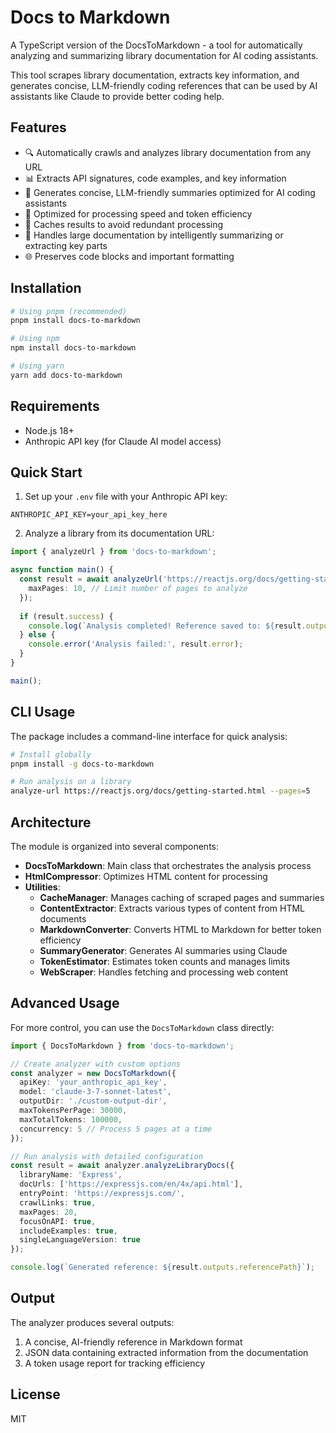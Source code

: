 # Docs to Markdown

A TypeScript version of the DocsToMarkdown - a tool for automatically analyzing and summarizing library documentation for AI coding assistants.

This tool scrapes library documentation, extracts key information, and generates concise, LLM-friendly coding references that can be used by AI assistants like Claude to provide better coding help.

## Features

- 🔍 Automatically crawls and analyzes library documentation from any URL
- 📊 Extracts API signatures, code examples, and key information
- 📝 Generates concise, LLM-friendly summaries optimized for AI coding assistants
- 🚀 Optimized for processing speed and token efficiency
- 💾 Caches results to avoid redundant processing
- 🔄 Handles large documentation by intelligently summarizing or extracting key parts
- 🌐 Preserves code blocks and important formatting

## Installation

```bash
# Using pnpm (recommended)
pnpm install docs-to-markdown

# Using npm
npm install docs-to-markdown

# Using yarn
yarn add docs-to-markdown
```

## Requirements

- Node.js 18+
- Anthropic API key (for Claude AI model access)

## Quick Start

1. Set up your `.env` file with your Anthropic API key:

```
ANTHROPIC_API_KEY=your_api_key_here
```

2. Analyze a library from its documentation URL:

```typescript
import { analyzeUrl } from 'docs-to-markdown';

async function main() {
  const result = await analyzeUrl('https://reactjs.org/docs/getting-started.html', {
    maxPages: 10, // Limit number of pages to analyze
  });
  
  if (result.success) {
    console.log(`Analysis completed! Reference saved to: ${result.outputs.referencePath}`);
  } else {
    console.error('Analysis failed:', result.error);
  }
}

main();
```

## CLI Usage

The package includes a command-line interface for quick analysis:

```bash
# Install globally
pnpm install -g docs-to-markdown

# Run analysis on a library
analyze-url https://reactjs.org/docs/getting-started.html --pages=5
```

## Architecture

The module is organized into several components:

- **DocsToMarkdown**: Main class that orchestrates the analysis process
- **HtmlCompressor**: Optimizes HTML content for processing
- **Utilities**:
  - **CacheManager**: Manages caching of scraped pages and summaries
  - **ContentExtractor**: Extracts various types of content from HTML documents
  - **MarkdownConverter**: Converts HTML to Markdown for better token efficiency
  - **SummaryGenerator**: Generates AI summaries using Claude
  - **TokenEstimator**: Estimates token counts and manages limits
  - **WebScraper**: Handles fetching and processing web content

## Advanced Usage

For more control, you can use the `DocsToMarkdown` class directly:

```typescript
import { DocsToMarkdown } from 'docs-to-markdown';

// Create analyzer with custom options
const analyzer = new DocsToMarkdown({
  apiKey: 'your_anthropic_api_key',
  model: 'claude-3-7-sonnet-latest',
  outputDir: './custom-output-dir',
  maxTokensPerPage: 30000,
  maxTotalTokens: 100000,
  concurrency: 5 // Process 5 pages at a time
});

// Run analysis with detailed configuration
const result = await analyzer.analyzeLibraryDocs({
  libraryName: 'Express',
  docUrls: ['https://expressjs.com/en/4x/api.html'],
  entryPoint: 'https://expressjs.com/',
  crawlLinks: true,
  maxPages: 20,
  focusOnAPI: true,
  includeExamples: true,
  singleLanguageVersion: true
});

console.log(`Generated reference: ${result.outputs.referencePath}`);
```

## Output

The analyzer produces several outputs:

1. A concise, AI-friendly reference in Markdown format
2. JSON data containing extracted information from the documentation
3. A token usage report for tracking efficiency

## License

MIT 
